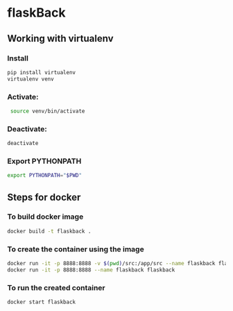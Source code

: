 # flaskBack

## Working with virtualenv

### Install

```bash
pip install virtualenv
virtualenv venv
```

### Activate:

```bash
 source venv/bin/activate
```

### Deactivate:

```bash
deactivate
```

### Export PYTHONPATH

```bash
export PYTHONPATH="$PWD"
```

## Steps for docker

### To build docker image

```bash
docker build -t flaskback .
```

### To create the container using the image

```bash
docker run -it -p 8888:8888 -v $(pwd)/src:/app/src --name flaskback flaskback
docker run -it -p 8888:8888 --name flaskback flaskback
```

### To run the created container

```sh
docker start flaskback
```
